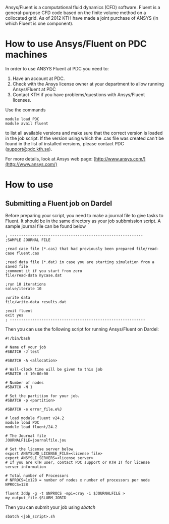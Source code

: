 Ansys/Fluent is a computational fluid dynamics (CFD) software. Fluent is a general-purpose CFD code based on the finite volume method on a collocated grid.   As of 2012 KTH have made a joint purchase of ANSYS (in which Fluent is one component).

# How to use Ansys/Fluent on PDC machines
In order to use ANSYS Fluent at PDC you need to:
1. Have an account at PDC.
2. Check with the Ansys license owner at your department to allow running Ansys/Fluent at PDC
3. Contact KTH if you have problems/questions with Ansys/Fluent licenses.

Use the  commands
```
module load PDC
module avail fluent
```
to list all available versions and make sure that the correct version is loaded in the job script. If the version using which the .cas file was created can't be found in the list of installed versions, please contact PDC (support@pdc.kth.se).

For more details, look at Ansys web page:
[http://www.ansys.com/](http://www.ansys.com/)


# How to use


## Submitting a Fluent job on Dardel
Before preparing your script, you need to make a journal file to give tasks to Fluent. It should be in the same directory as your job subbmission script. A sample journal file can be found below
```
; -----------------------------------------------------------
;SAMPLE JOURNAL FILE

;read case file (*.cas) that had previously been prepared file/read-case fluent.cas

;read data file (*.dat) in case you are starting simulation from a saved file
;comment it if you start from zero
file/read-data mycase.dat

;run 10 iterations
solve/iterate 10

;write data
file/write-data results.dat

;exit fluent
exit yes
; ------------------------------------------------------------
```
Then you can use the following script for running Ansys/Fluent on Dardel:
```
#!/bin/bash 

# Name of your job
#SBATCH -J test

#SBATCH -A <allocation>

# Wall-clock time will be given to this job
#SBATCH -t 10:00:00

# Number of nodes
#SBATCH -N 1

# Set the partition for your job. 
#SBATCH -p <partition>

#SBATCH -e error_file.e%J

# load module fluent v24.2
module load PDC
module load fluent/24.2

# The Journal file
JOURNALFILE=journalfile.jou

# Set the license server below
export ANSYSLMD_LICENSE_FILE=<license file>
export ANSYSLI_SERVERS=<license server>
# If you are KTH user, contact PDC support or KTH IT for license server information

# Total number of Processors
# NPROCS=1x128 = number of nodes x number of processors per node
NPROCS=128

fluent 3ddp -g -t $NPROCS -mpi=cray -i $JOURNALFILE > my_output_file.$SLURM_JOBID

```

Then you can submit your job using *sbatch*
```
sbatch <job_script>.sh
```
